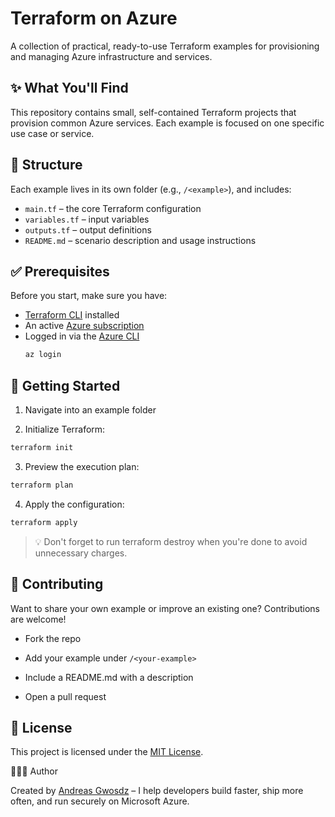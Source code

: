 # Terraform on Azure

A collection of practical, ready-to-use Terraform examples for provisioning and managing Azure infrastructure and services.

## ✨ What You'll Find

This repository contains small, self-contained Terraform projects that provision common Azure services. Each example is focused on one specific use case or service.

## 📁 Structure

Each example lives in its own folder (e.g., `/<example>`), and includes:

- `main.tf` – the core Terraform configuration
- `variables.tf` – input variables
- `outputs.tf` – output definitions
- `README.md` – scenario description and usage instructions

## ✅ Prerequisites

Before you start, make sure you have:

- [Terraform CLI](https://developer.hashicorp.com/terraform/downloads) installed
- An active [Azure subscription](https://azure.microsoft.com/free/)
- Logged in via the [Azure CLI](https://learn.microsoft.com/en-us/cli/azure/install-azure-cli)  
  ```bash
  az login
  ````

## 🚀 Getting Started

1. Navigate into an example folder

2. Initialize Terraform:

```bash
terraform init
```

3. Preview the execution plan:

```bash
terraform plan
```

4. Apply the configuration:

```bash
terraform apply
```

> 💡 Don't forget to run terraform destroy when you're done to avoid unnecessary charges.

## 🤝 Contributing

Want to share your own example or improve an existing one? Contributions are welcome!

* Fork the repo

* Add your example under `/<your-example>`

* Include a README.md with a description

* Open a pull request

## 📜 License

This project is licensed under the [MIT License](./LICENSE).

👨🏻‍💻 Author

Created by [Andreas Gwosdz](https://www.linkedin.com/in/andreasgwosdz/) – I help developers build faster, ship more often, and run securely on Microsoft Azure.